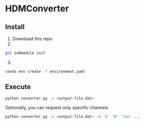 # HDMConverter

## Install
1. Download this repo
2. 
```bash
git submodule init
```
3.
```bash
conda env create -f environment.yaml
```

## Execute

```bash
python converter.py -o <output-file.dat>
```
Optionally, you can request only specific channels
```bash
python converter.py -o <output-file.dat> -c 'b' 'W' 'tau' ...
```

